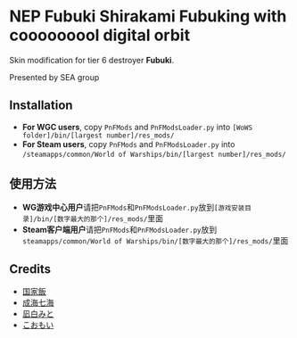 ﻿# NEP Fubuki Shirakami Fubuking with cooooooool digital orbit

Skin modification for tier 6 destroyer **Fubuki**. 

Presented by SEA group

## Installation
* **For WGC users**, copy `PnFMods` and `PnFModsLoader.py` into `[WoWS folder]/bin/[largest number]/res_mods/`
* **For Steam users**, copy `PnFMods` and `PnFModsLoader.py` into `/steamapps/common/World of Warships/bin/[largest number]/res_mods/`

## 使用方法
* **WG游戏中心用户**请把`PnFMods`和`PnFModsLoader.py`放到`[游戏安装目录]/bin/[数字最大的那个]/res_mods/`里面
* **Steam客户端用户**请把`PnFMods`和`PnFModsLoader.py`放到`steamapps/common/World of Warships/bin/[数字最大的那个]/res_mods/`里面

## Credits
* [国家飯](https://www.pixiv.net/users/123464)
* [成海七海](https://www.pixiv.net/users/104250)
* [凪白みと](https://www.pixiv.net/users/8189060)
* [こおもい](https://www.pixiv.net/users/851032)